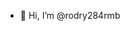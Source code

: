 - 👋 Hi, I’m @rodry284rmb

<!---
rodry284rmb=rodry285 is a ✨ special ✨ repository because its `README.md` (this file) appears on your GitHub profile.
You can click the Preview link to take a look at your changes.
--->
